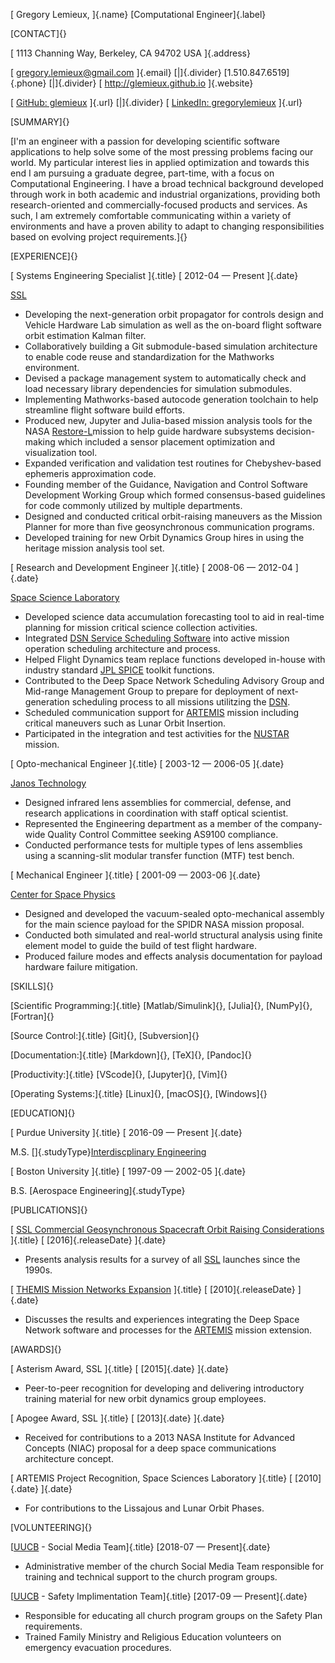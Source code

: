 <div id="resume">

<div id="nameBlock" class="largeFont">

[ Gregory Lemieux, ]{.name} [Computational Engineer]{.label}

</div>

<div class="sectionLine">

</div>

<div id="contactBlock" class="sectionBlock">

<div class="sectionName">

[CONTACT]{}

</div>

<div class="sectionContent">

<div id="basicsBlock" class="smallFont">

<div class="contactBlock">

[ 1113 Channing Way, Berkeley, CA 94702 USA ]{.address}

</div>

[ <gregory.lemieux@gmail.com> ]{.email} [|]{.divider}
[1.510.847.6519]{.phone} [|]{.divider} [ <http://glemieux.github.io>
]{.website}
<div id="profilesBlock">

[ [GitHub: glemieux](https://github.com/glemieux) ]{.url} [|]{.divider}
[ [LinkedIn: gregorylemieux](https://linkedin.com/in/gregorylemieux)
]{.url}

</div>

</div>

</div>

</div>

<div class="sectionLine">

</div>

<div id="summaryBlock" class="sectionBlock">

<div class="sectionName">

[SUMMARY]{}

</div>

<div class="sectionContent">

[I'm an engineer with a passion for developing scientific software
applications to help solve some of the most pressing problems facing our
world. My particular interest lies in applied optimization and towards
this end I am pursuing a graduate degree, part-time, with a focus on
Computational Engineering. I have a broad technical background developed
through work in both academic and industrial organizations, providing
both research-oriented and commercially-focused products and services.
As such, I am extremely comfortable communicating within a variety of
environments and have a proven ability to adapt to changing
responsibilities based on evolving project requirements.]{}

</div>

</div>

<div class="sectionLine">

</div>

<div id="workBlock" class="sectionBlock">

<div class="sectionName">

[EXPERIENCE]{}

</div>

<div class="sectionContent">

<div class="jobBlock">

<div class="blockHeader">

[ Systems Engineering Specialist ]{.title} [ 2012-04 — Present ]{.date}

</div>

<div class="work-company">

[SSL](http://sslmda.com)

</div>

-   Developing the next-generation orbit propagator for controls design
    and Vehicle Hardware Lab simulation as well as the on-board flight
    software orbit estimation Kalman filter.
-   Collaboratively building a Git submodule-based simulation
    architecture to enable code reuse and standardization for the
    Mathworks environment.
-   Devised a package management system to automatically check and load
    necessary library dependencies for simulation submodules.
-   Implementing Mathworks-based autocode generation toolchain to help
    streamline flight software build efforts.
-   Produced new, Jupyter and Julia-based mission analysis tools for the
    NASA [Restore-L](https://sspd.gsfc.nasa.gov/restore-L.html)mission
    to help guide hardware subsystems decision-making which included a
    sensor placement optimization and visualization tool.
-   Expanded verification and validation test routines for
    Chebyshev-based ephemeris approximation code.
-   Founding member of the Guidance, Navigation and Control Software
    Development Working Group which formed consensus-based guidelines
    for code commonly utilized by multiple departments.
-   Designed and conducted critical orbit-raising maneuvers as the
    Mission Planner for more than five geosynchronous communication
    programs.
-   Developed training for new Orbit Dynamics Group hires in using the
    heritage mission analysis tool set.

<div class="separator">

</div>

</div>

<div class="jobBlock">

<div class="blockHeader">

[ Research and Development Engineer ]{.title} [ 2008-06 — 2012-04
]{.date}

</div>

<div class="work-company">

[Space Science Laboratory](http://www.ssl.berkeley.edu/)

</div>

-   Developed science data accumulation forecasting tool to aid in
    real-time planning for mission critical science collection
    activities.
-   Integrated [DSN Service Scheduling
    Software](https://ai.jpl.nasa.gov/public/projects/sss/) into active
    mission operation scheduling architecture and process.
-   Helped Flight Dynamics team replace functions developed in-house
    with industry standard [JPL
    SPICE](https://naif.jpl.nasa.gov/naif/index.html) toolkit functions.
-   Contributed to the Deep Space Network Scheduling Advisory Group and
    Mid-range Management Group to prepare for deployment of
    next-generation scheduling process to all missions utilitzing the
    [DSN](https://deepspace.jpl.nasa.gov/).
-   Scheduled communication support for
    [ARTEMIS](http://artemis.ssl.berkeley.edu/) mission including
    critical maneuvers such as Lunar Orbit Insertion.
-   Participated in the integration and test activities for the
    [NUSTAR](http://www.nustar.caltech.edu) mission.

<div class="separator">

</div>

</div>

<div class="jobBlock">

<div class="blockHeader">

[ Opto-mechanical Engineer ]{.title} [ 2003-12 — 2006-05 ]{.date}

</div>

<div class="work-company">

[Janos Technology](http://www.janostech.com/)

</div>

-   Designed infrared lens assemblies for commercial, defense, and
    research applications in coordination with staff optical scientist.
-   Represented the Engineering department as a member of the
    company-wide Quality Control Committee seeking AS9100 compliance.
-   Conducted performance tests for multiple types of lens assemblies
    using a scanning-slit modular transfer function (MTF) test bench.

<div class="separator">

</div>

</div>

<div class="jobBlock">

<div class="blockHeader">

[ Mechanical Engineer ]{.title} [ 2001-09 — 2003-06 ]{.date}

</div>

<div class="work-company">

[Center for Space Physics](https://www.bu.edu/csp/)

</div>

-   Designed and developed the vacuum-sealed opto-mechanical assembly
    for the main science payload for the SPIDR NASA mission proposal.
-   Conducted both simulated and real-world structural analysis using
    finite element model to guide the build of test flight hardware.
-   Produced failure modes and effects analysis documentation for
    payload hardware failure mitigation.

</div>

</div>

</div>

<div class="sectionLine">

</div>

<div id="skills" class="sectionBlock">

<div class="sectionName">

[SKILLS]{}

</div>

<div class="sectionContent">

<div class="skillBlock">

[Scientific Programming:]{.title} [Matlab/Simulink]{}, [Julia]{},
[NumPy]{}, [Fortran]{}

</div>

<div class="skillBlock">

[Source Control:]{.title} [Git]{}, [Subversion]{}

</div>

<div class="skillBlock">

[Documentation:]{.title} [Markdown]{}, [TeX]{}, [Pandoc]{}

</div>

<div class="skillBlock">

[Productivity:]{.title} [VScode]{}, [Jupyter]{}, [Vim]{}

</div>

<div class="skillBlock">

[Operating Systems:]{.title} [Linux]{}, [macOS]{}, [Windows]{}

</div>

</div>

</div>

<div class="sectionLine">

</div>

<div id="education" class="sectionBlock">

<div class="sectionName">

[EDUCATION]{}

</div>

<div class="sectionContent">

<div class="educationBlock">

[ Purdue University ]{.title} [ 2016-09 — Present ]{.date}
<div>

M.S. []{.studyType}[Interdiscplinary
Engineering](https://engineering.purdue.edu/ProEd/programs/masters-degrees/interdisciplinary-engineering)

</div>

</div>

<div class="separator">

</div>

<div class="educationBlock">

[ Boston University ]{.title} [ 1997-09 — 2002-05 ]{.date}
<div>

B.S. [Aerospace Engineering]{.studyType}

</div>

</div>

</div>

</div>

<div class="sectionLine">

</div>

<div id="publications">

<div class="sectionName">

[PUBLICATIONS]{}

</div>

<div class="sectionContent">

<div class="blockHeader">

[ [SSL Commercial Geosynchronous Spacecraft Orbit Raising
Considerations](http://www.univelt.com/book=5817) ]{.title} [
[2016]{.releaseDate} ]{.date}

</div>

-   Presents analysis results for a survey of all
    [SSL](http://sslmda.com/) launches since the 1990s.

<div class="separator">

</div>

<div class="blockHeader">

[ [THEMIS Mission Networks
Expansion](https://arc.aiaa.org/doi/10.2514/6.2010-1934) ]{.title} [
[2010]{.releaseDate} ]{.date}

</div>

-   Discusses the results and experiences integrating the Deep Space
    Network software and processes for the
    [ARTEMIS](http://artemis.ssl.berkeley.edu/) mission extension.

</div>

</div>

<div class="sectionLine">

</div>

<div id="awards" class="sectionBlock">

<div class="sectionName">

[AWARDS]{}

</div>

<div class="sectionContent">

<div class="blockHeader">

[ Asterism Award, SSL ]{.title} [ [2015]{.date} ]{.date}

</div>

-   Peer-to-peer recognition for developing and delivering introductory
    training material for new orbit dynamics group employees.

<div class="separator">

</div>

<div class="blockHeader">

[ Apogee Award, SSL ]{.title} [ [2013]{.date} ]{.date}

</div>

-   Received for contributions to a 2013 NASA Institute for Advanced
    Concepts (NIAC) proposal for a deep space communications
    architecture concept.

<div class="separator">

</div>

<div class="blockHeader">

[ ARTEMIS Project Recognition, Space Sciences Laboratory ]{.title} [
[2010]{.date} ]{.date}

</div>

-   For contributions to the Lissajous and Lunar Orbit Phases.

</div>

</div>

<div class="sectionLine">

</div>

<div id="volunteer" class="sectionBlock">

<div class="sectionName">

[VOLUNTEERING]{}

</div>

<div class="sectionContent">

<div class="blockHeader">

[[UUCB](https://uucb.org) - Social Media Team]{.title} [2018-07 —
Present]{.date}
-   Administrative member of the church Social Media Team responsible
    for training and technical support to the church program groups.

</div>

<div class="separator">

</div>

<div class="blockHeader">

[[UUCB](http://uucb.org) - Safety Implimentation Team]{.title} [2017-09
— Present]{.date}
-   Responsible for educating all church program groups on the Safety
    Plan requirements.
-   Trained Family Ministry and Religious Education volunteers on
    emergency evacuation procedures.

</div>

</div>

</div>

<div class="sectionLine">

</div>

</div>
